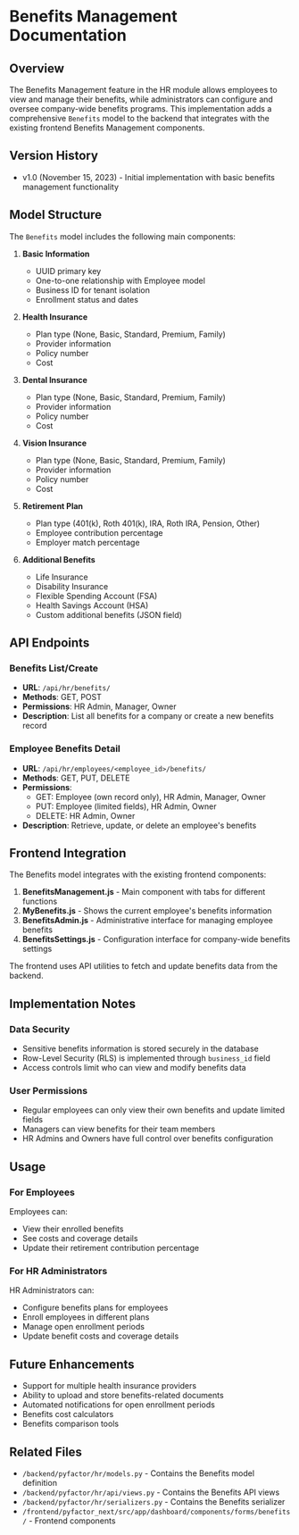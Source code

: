 # Benefits Management Documentation

## Overview
The Benefits Management feature in the HR module allows employees to view and manage their benefits, while administrators can configure and oversee company-wide benefits programs. This implementation adds a comprehensive `Benefits` model to the backend that integrates with the existing frontend Benefits Management components.

## Version History
- v1.0 (November 15, 2023) - Initial implementation with basic benefits management functionality

## Model Structure
The `Benefits` model includes the following main components:

1. **Basic Information**
   - UUID primary key
   - One-to-one relationship with Employee model
   - Business ID for tenant isolation
   - Enrollment status and dates

2. **Health Insurance**
   - Plan type (None, Basic, Standard, Premium, Family)
   - Provider information
   - Policy number
   - Cost

3. **Dental Insurance**
   - Plan type (None, Basic, Standard, Premium, Family)
   - Provider information
   - Policy number
   - Cost

4. **Vision Insurance**
   - Plan type (None, Basic, Standard, Premium, Family)
   - Provider information
   - Policy number
   - Cost

5. **Retirement Plan**
   - Plan type (401(k), Roth 401(k), IRA, Roth IRA, Pension, Other)
   - Employee contribution percentage
   - Employer match percentage

6. **Additional Benefits**
   - Life Insurance
   - Disability Insurance
   - Flexible Spending Account (FSA)
   - Health Savings Account (HSA)
   - Custom additional benefits (JSON field)

## API Endpoints

### Benefits List/Create
- **URL**: `/api/hr/benefits/`
- **Methods**: GET, POST
- **Permissions**: HR Admin, Manager, Owner
- **Description**: List all benefits for a company or create a new benefits record

### Employee Benefits Detail
- **URL**: `/api/hr/employees/<employee_id>/benefits/`
- **Methods**: GET, PUT, DELETE
- **Permissions**: 
  - GET: Employee (own record only), HR Admin, Manager, Owner
  - PUT: Employee (limited fields), HR Admin, Owner
  - DELETE: HR Admin, Owner
- **Description**: Retrieve, update, or delete an employee's benefits

## Frontend Integration
The Benefits model integrates with the existing frontend components:

1. **BenefitsManagement.js** - Main component with tabs for different functions
2. **MyBenefits.js** - Shows the current employee's benefits information
3. **BenefitsAdmin.js** - Administrative interface for managing employee benefits
4. **BenefitsSettings.js** - Configuration interface for company-wide benefits settings

The frontend uses API utilities to fetch and update benefits data from the backend.

## Implementation Notes

### Data Security
- Sensitive benefits information is stored securely in the database
- Row-Level Security (RLS) is implemented through `business_id` field
- Access controls limit who can view and modify benefits data

### User Permissions
- Regular employees can only view their own benefits and update limited fields
- Managers can view benefits for their team members
- HR Admins and Owners have full control over benefits configuration

## Usage

### For Employees
Employees can:
- View their enrolled benefits
- See costs and coverage details
- Update their retirement contribution percentage

### For HR Administrators
HR Administrators can:
- Configure benefits plans for employees
- Enroll employees in different plans
- Manage open enrollment periods
- Update benefit costs and coverage details

## Future Enhancements
- Support for multiple health insurance providers
- Ability to upload and store benefits-related documents
- Automated notifications for open enrollment periods
- Benefits cost calculators
- Benefits comparison tools

## Related Files
- `/backend/pyfactor/hr/models.py` - Contains the Benefits model definition
- `/backend/pyfactor/hr/api/views.py` - Contains the Benefits API views
- `/backend/pyfactor/hr/serializers.py` - Contains the Benefits serializer
- `/frontend/pyfactor_next/src/app/dashboard/components/forms/benefits/` - Frontend components 